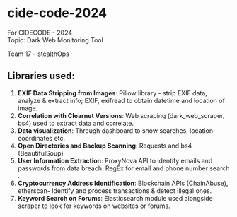# cide-code-2024
For CIDECODE - 2024\
Topic: Dark Web Monitoring Tool

Team 17 - stealthOps

## Libraries used: 
1. **EXIF Data Stripping from Images**​: Pillow library - strip EXIF data, analyze & extract info; EXIF, exifread to obtain datetime and location of image.​
2. **Correlation with Clearnet Versions**: ​Web scraping (dark_web_scraper, bs4) used to extract data and correlate.
3. **Data visualization**: ​Through dashboard to show searches, location coordinates etc. ​
4. **Open Directories and Backup Scanning​**: Requests and bs4 (BeautifulSoup)
5. **User Information Extraction​**: ProxyNova API to identify emails and passwords from data breach. RegEx for email and phone number search​.
6. **Cryptocurrency Address Identification​**: Blockchain APIs (ChainAbuse), etherscan- Identify and process transactions & detect illegal ones.​
7. **Keyword Search on Forums​**: Elasticsearch module used alongside scraper to look for keywords on websites or forums. ​
